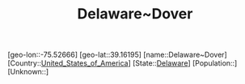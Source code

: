 ﻿---
title: "Delaware~Dover"
location: [39.16195,-75.52666]
type: City
tags:
- geo/City


SpocWebEntityId: 36082
isDeleted: false
confidential: public

---
[geo-lon::-75.52666]
[geo-lat::39.16195]
[name::Delaware~Dover]
[Country::[United_States_of_America](North-America/United_States_of_America.md)]
[State::[Delaware](North-America/United_States_of_America/Delaware.md)]
[Population::]
[Unknown::]

